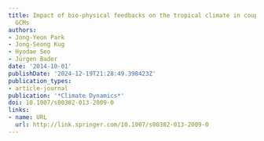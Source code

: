 ```yaml
---
title: Impact of bio-physical feedbacks on the tropical climate in coupled and uncoupled
  GCMs
authors:
- Jong-Yeon Park
- Jong-Seong Kug
- Hyodae Seo
- Jürgen Bader
date: '2014-10-01'
publishDate: '2024-12-19T21:28:49.398423Z'
publication_types:
- article-journal
publication: '*Climate Dynamics*'
doi: 10.1007/s00382-013-2009-0
links:
- name: URL
  url: http://link.springer.com/10.1007/s00382-013-2009-0
---
```

